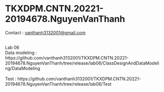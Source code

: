 # TKXDPM.CNTN.20221-20194678.NguyenVanThanh
Contact  : vanthanh3132001@gmail.com <br>

<br>
Lab 06
<br>
Data modeling : https://github.com/vanthanh3132001/TKXDPM.CNTN.20221-20194678.NguyenVanThanh/tree/release/lab06/ClassDesignAndDataModeling/DataModeling
<br>
<br>
Test : https://github.com/vanthanh3132001/TKXDPM.CNTN.20221-20194678.NguyenVanThanh/tree/release/lab06/Test

